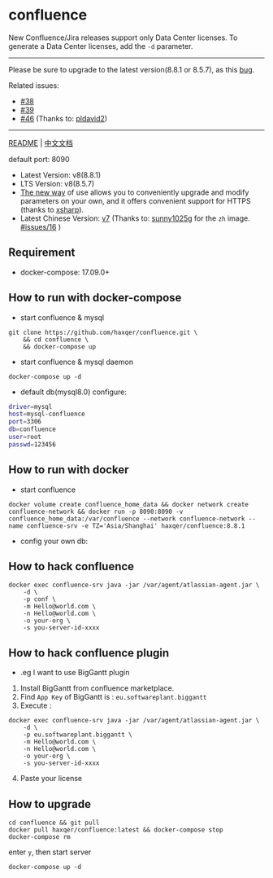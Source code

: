 # confluence


New Confluence/Jira releases support only Data Center licenses. To generate a Data Center licenses, add the `-d` parameter.

---
Please be sure to upgrade to the latest version(8.8.1 or 8.5.7), as this [bug](https://confluence.atlassian.com/security/cve-2023-22518-improper-authorization-vulnerability-in-confluence-data-center-and-server-1311473907.html).

Related issues:
+ [#38](https://github.com/haxqer/confluence/issues/38)
+ [#39](https://github.com/haxqer/confluence/issues/39)
+ [#46](https://github.com/haxqer/confluence/issues/46) (Thanks to: [pldavid2](https://github.com/pldavid2))

---
[README](README.md) | [中文文档](README_zh.md)

default port: 8090

+ Latest Version: v8(8.8.1)
+ LTS Version: v8(8.5.7)
+ [The new way](https://github.com/haxqer/confluence/tree/build-your-own) of use allows you to conveniently upgrade and modify parameters on your own, and it offers convenient support for HTTPS (thanks to [xsharp](https://github.com/xsharp)).
+ Latest Chinese Version: [v7](https://github.com/haxqer/confluence/tree/latest-zh) (Thanks to: [sunny1025g](https://github.com/sunny1025g) for the `zh` image. [#issues/16](https://github.com/haxqer/confluence/issues/16) )

## Requirement
- docker-compose: 17.09.0+

## How to run with docker-compose

- start confluence & mysql

```
git clone https://github.com/haxqer/confluence.git \
    && cd confluence \
    && docker-compose up
```

- start confluence & mysql daemon

```
docker-compose up -d
```

- default db(mysql8.0) configure:

```bash
driver=mysql
host=mysql-confluence
port=3306
db=confluence
user=root
passwd=123456
```

## How to run with docker

- start confluence

```
docker volume create confluence_home_data && docker network create confluence-network && docker run -p 8090:8090 -v confluence_home_data:/var/confluence --network confluence-network --name confluence-srv -e TZ='Asia/Shanghai' haxqer/confluence:8.8.1
```

- config your own db:


## How to hack confluence

```
docker exec confluence-srv java -jar /var/agent/atlassian-agent.jar \
    -d \
    -p conf \
    -m Hello@world.com \
    -n Hello@world.com \
    -o your-org \
    -s you-server-id-xxxx
```

## How to hack confluence plugin

- .eg I want to use BigGantt plugin
1. Install BigGantt from confluence marketplace.
2. Find `App Key` of BigGantt is : `eu.softwareplant.biggantt`
3. Execute :

```
docker exec confluence-srv java -jar /var/agent/atlassian-agent.jar \
    -d \
    -p eu.softwareplant.biggantt \
    -m Hello@world.com \
    -n Hello@world.com \
    -o your-org \
    -s you-server-id-xxxx
```

4. Paste your license


## How to upgrade

```shell
cd confluence && git pull
docker pull haxqer/confluence:latest && docker-compose stop
docker-compose rm
```

enter `y`, then start server

```shell
docker-compose up -d
```

